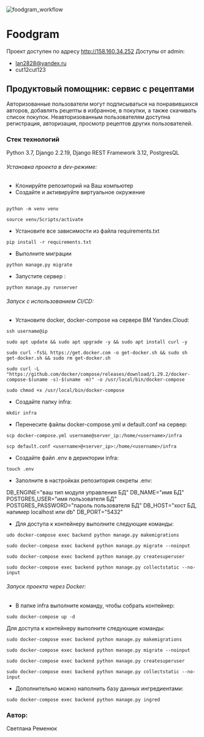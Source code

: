 ![foodgram_workflow](https://github.com/LanaRemenyuk/foodgram-project-react/actions/workflows/foodgram_workflow.yml/badge.svg)

# Foodgram

Проект доступен по адресу http://158.160.34.252
Доступы от admin:
- lan2828@yandex.ru
- cut12cut123

## Продуктовый помощник: сервис с рецептами

Авторизованные пользователи могут подписываться на понравившихся авторов, 
добавлять рецепты в избранное, в покупки, а также скачивать список покупок. 
Неавторизованным пользователям доступна регистрация, авторизация, просмотр рецептов других 
пользователей.

### Стек технологий
Python 3.7, Django 2.2.19, Django REST Framework 3.12, PostgresQL

###### Установка проекта в dev-режиме:
- Клонируйте репозиторий на Ваш компьютер
- Создайте и активируйте виртуальное окружение
```

python -m venv venv

source venv/Scripts/activate
``` 
-  Установите все зависимости из файла requirements.txt
```
pip install -r requirements.txt
``` 
- Выполните миграции
```
python manage.py migrate
``` 
- Запустите сервер :
```
python manage.py runserver
```
###### Запуск с использованием CI/CD:
- Установите docker, docker-compose на сервере ВМ Yandex.Cloud:

```ssh username@ip```

```sudo apt update && sudo apt upgrade -y && sudo apt install curl -y```

```sudo curl -fsSL https://get.docker.com -o get-docker.sh && sudo sh get-docker.sh && sudo rm get-docker.sh```

```sudo curl -L "https://github.com/docker/compose/releases/download/1.29.2/docker-compose-$(uname -s)-$(uname -m)" -o /usr/local/bin/docker-compose```

```sudo chmod +x /usr/local/bin/docker-compose```

- Создайте папку infra:

```mkdir infra```

- Перенесите файлы docker-compose.yml и default.conf на сервер:

```scp docker-compose.yml username@server_ip:/home/<username>/infra```

```scp default.conf <username>@<server_ip>:/home/<username>/infra```

- Создайте файл .env в дериктории infra:

```touch .env```

- Заполните в настройках репозитория секреты .env:

DB_ENGINE="ваш тип модуля управления БД"
DB_NAME="имя БД"
POSTGRES_USER="имя пользователя БД"
POSTGRES_PASSWORD="пароль пользователя БД"
DB_HOST="хост БД, напимер localhost или db"
DB_PORT="5432"

- Для доступа к контейнеру выполните следующие команды:

```udo docker-compose exec backend python manage.py makemigrations```

```sudo docker-compose exec backend python manage.py migrate --noinput```

```sudo docker-compose exec backend python manage.py createsuperuser```

```sudo docker-compose exec backend python manage.py collectstatic --no-input```

###### Запуск проекта через Docker:

- В папке infra выполните команду, чтобы собрать контейнер:

```sudo docker-compose up -d```

Для доступа к контейнеру выполните следующие команды:

```sudo docker-compose exec backend python manage.py makemigrations```

```sudo docker-compose exec backend python manage.py migrate --noinput```

```sudo docker-compose exec backend python manage.py createsuperuser```

```sudo docker-compose exec backend python manage.py collectstatic --no-input```

- Дополнительно можно наполнить базу данных ингредиентами:

```sudo docker-compose exec backend python manage.py ingred```


### Автор:
Светлана Ременюк



